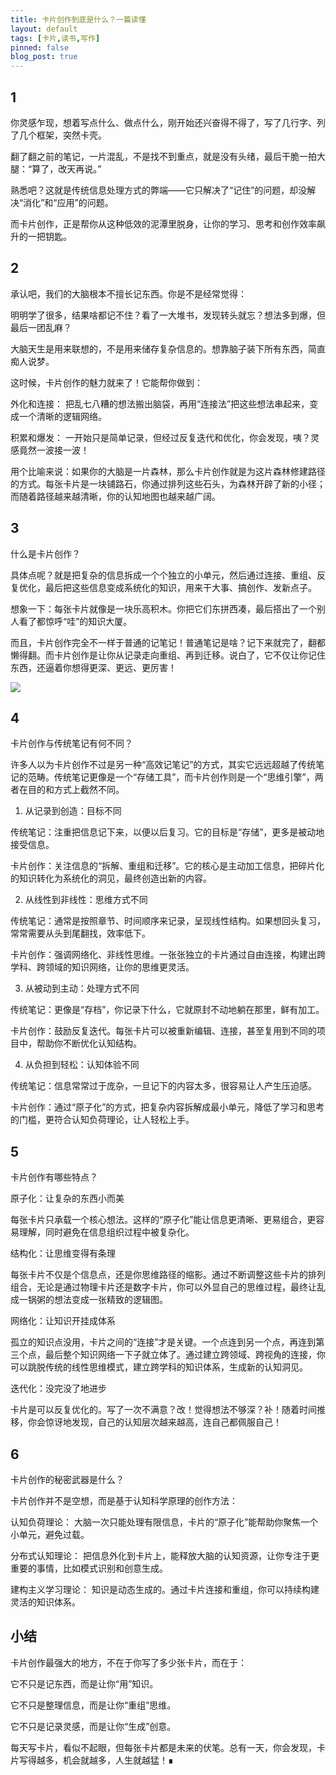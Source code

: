 ```yaml
---
title: 卡片创作到底是什么？一篇读懂
layout: default
tags: [卡片,读书,写作]
pinned: false
blog_post: true
---
```


## 1


你灵感乍现，想着写点什么、做点什么，刚开始还兴奋得不得了，写了几行字、列了几个框架，突然卡壳。



翻了翻之前的笔记，一片混乱，不是找不到重点，就是没有头绪，最后干脆一拍大腿：“算了，改天再说。”



熟悉吧？这就是传统信息处理方式的弊端——它只解决了“记住”的问题，却没解决“消化”和“应用”的问题。



而卡片创作，正是帮你从这种低效的泥潭里脱身，让你的学习、思考和创作效率飙升的一把钥匙。



## 2


承认吧，我们的大脑根本不擅长记东西。你是不是经常觉得：



明明学了很多，结果啥都记不住？看了一大堆书，发现转头就忘？想法多到爆，但最后一团乱麻？



大脑天生是用来联想的，不是用来储存复杂信息的。想靠脑子装下所有东西，简直痴人说梦。



这时候，卡片创作的魅力就来了！它能帮你做到：



外化和连接： 把乱七八糟的想法搬出脑袋，再用“连接法”把这些想法串起来，变成一个清晰的逻辑网络。



积累和爆发： 一开始只是简单记录，但经过反复迭代和优化，你会发现，咦？灵感竟然一波接一波！



用个比喻来说：如果你的大脑是一片森林，那么卡片创作就是为这片森林修建路径的方式。每张卡片是一块铺路石，你通过排列这些石头，为森林开辟了新的小径；而随着路径越来越清晰，你的认知地图也越来越广阔。



## 3


什么是卡片创作？



具体点呢？就是把复杂的信息拆成一个个独立的小单元，然后通过连接、重组、反复优化，最后把这些信息变成系统化的知识，用来干大事、搞创作、发新点子。



想象一下：每张卡片就像是一块乐高积木。你把它们东拼西凑，最后搭出了一个别人看了都惊呼“哇”的知识大厦。



而且，卡片创作完全不一样于普通的记笔记！普通笔记是啥？记下来就完了，翻都懒得翻。而卡片创作是让你从记录走向重组、再到迁移。说白了，它不仅让你记住东西，还逼着你想得更深、更远、更厉害！



![](https://s3.bmp.ovh/imgs/2024/11/22/0ac6f6bd8592b07c.png)



## 4


卡片创作与传统笔记有何不同？



许多人以为卡片创作不过是另一种“高效记笔记”的方式，其实它远远超越了传统笔记的范畴。传统笔记更像是一个“存储工具”，而卡片创作则是一个“思维引擎”，两者在目的和方式上截然不同。



1. 从记录到创造：目标不同



传统笔记：注重把信息记下来，以便以后复习。它的目标是“存储”，更多是被动地接受信息。



卡片创作：关注信息的“拆解、重组和迁移”。它的核心是主动加工信息，把碎片化的知识转化为系统化的洞见，最终创造出新的内容。



2. 从线性到非线性：思维方式不同



传统笔记：通常是按照章节、时间顺序来记录，呈现线性结构。如果想回头复习，常常需要从头到尾翻找，效率低下。



卡片创作：强调网络化、非线性思维。一张张独立的卡片通过自由连接，构建出跨学科、跨领域的知识网络，让你的思维更灵活。



3. 从被动到主动：处理方式不同



传统笔记：更像是“存档”，你记录下什么，它就原封不动地躺在那里，鲜有加工。



卡片创作：鼓励反复迭代。每张卡片可以被重新编辑、连接，甚至复用到不同的项目中，帮助你不断优化认知结构。



4. 从负担到轻松：认知体验不同



传统笔记：信息常常过于庞杂，一旦记下的内容太多，很容易让人产生压迫感。



卡片创作：通过“原子化”的方式，把复杂内容拆解成最小单元，降低了学习和思考的门槛，更符合认知负荷理论，让人轻松上手。



## 5


卡片创作有哪些特点？



原子化：让复杂的东西小而美



每张卡片只承载一个核心想法。这样的“原子化”能让信息更清晰、更易组合，更容易理解，同时避免在信息组织过程中被复杂化。



结构化：让思维变得有条理



每张卡片不仅是个信息点，还是你思维路径的缩影。通过不断调整这些卡片的排列组合，无论是通过物理卡片还是数字卡片，你可以外显自己的思维过程，最终让乱成一锅粥的想法变成一张精致的逻辑图。



网络化：让知识开挂成体系



孤立的知识点没用，卡片之间的“连接”才是关键。一个点连到另一个点，再连到第三个点，最后整个知识网络一下子就立体了。通过建立跨领域、跨视角的连接，你可以跳脱传统的线性思维模式，建立跨学科的知识体系，生成新的认知洞见。



迭代化：没完没了地进步



卡片是可以反复优化的。写了一次不满意？改！觉得想法不够深？补！随着时间推移，你会惊讶地发现，自己的认知层次越来越高，连自己都佩服自己！



## 6


卡片创作的秘密武器是什么？



卡片创作并不是空想，而是基于认知科学原理的创作方法：



认知负荷理论： 大脑一次只能处理有限信息，卡片的“原子化”能帮助你聚焦一个小单元，避免过载。



分布式认知理论： 把信息外化到卡片上，能释放大脑的认知资源，让你专注于更重要的事情，比如模式识别和创意生成。



建构主义学习理论： 知识是动态生成的。通过卡片连接和重组，你可以持续构建灵活的知识体系。



## 小结


卡片创作最强大的地方，不在于你写了多少张卡片，而在于：



它不只是记东西，而是让你“用”知识。



它不只是整理信息，而是让你“重组”思维。



它不只是记录灵感，而是让你“生成”创意。



每天写卡片，看似不起眼，但每张卡片都是未来的伏笔。总有一天，你会发现，卡片写得越多，机会就越多，人生就越猛！∎

